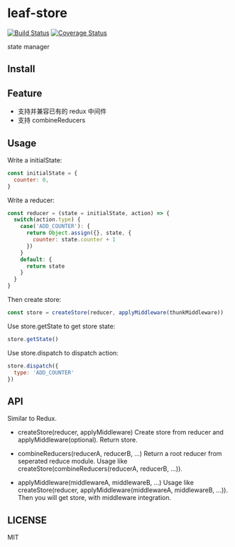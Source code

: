 # leaf-store

[![Build Status](https://travis-ci.org/jin5354/leaf-store.svg?branch=master)](https://travis-ci.org/jin5354/leaf-stire)
[![Coverage Status](https://coveralls.io/repos/github/jin5354/leaf-store/badge.svg?branch=master)](https://coveralls.io/github/jin5354/leaf-store?branch=master)

state manager

## Install

## Feature

- 支持并兼容已有的 redux 中间件
- 支持 combineReducers

## Usage

Write a initialState:

```javascript
const initialState = {
  counter: 0,
}
```

Write a reducer:
```javascript
const reducer = (state = initialState, action) => {
  switch(action.type) {
    case('ADD_COUNTER'): {
      return Object.assign({}, state, {
        counter: state.counter + 1
      })
    }
    default: {
      return state
    }
  }
}
```

Then create store:

```javascript
const store = createStore(reducer, applyMiddleware(thunkMiddleware))
```

Use store.getState to get store state:

```javascript
store.getState()
```

Use store.dispatch to dispatch action:

```javascript
store.dispatch({
  type: 'ADD_COUNTER'
})
```

## API

Similar to Redux.

- createStore(reducer, applyMiddleware)
  Create store from reducer and applyMiddleware(optional). Return store.

- combineReducers(reducerA, reducerB, ...)
  Return a root reducer from seperated reduce module. Usage like createStore(combineReducers(reducerA, reducerB, ...)).

- applyMiddleware(middlewareA, middlewareB, ...)
  Usage like createStore(reducer, applyMiddleware(middlewareA, middlewareB, ...)). Then you will get store, with middleware integration.

## LICENSE

MIT
